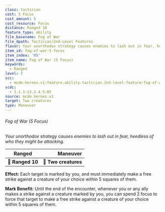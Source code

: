 ```yaml
---
class: tactician
cost: 5 Focus
cost_amount: 5
cost_resource: Focus
distance: Ranged 10
feature_type: ability
file_basename: Fog of War
file_dpath: Tactician/2nd-Level Features
flavor: Your unorthodox strategy causes enemies to lash out in fear, heedless of who they might be attacking.
item_id: fog-of-war-5-focus
item_index: '05'
item_name: Fog of War (5 Focus)
keywords:
  - Ranged
level: 2
scc:
  - mcdm.heroes.v1:feature.ability.tactician.2nd-level-feature:fog-of-war-5-focus
scdc:
  - 1.1.1:13.2.4.5:05
source: mcdm.heroes.v1
target: Two creatures
type: Maneuver
---
```


###### Fog of War (5 Focus)

*Your unorthodox strategy causes enemies to lash out in fear, heedless of who they might be attacking.*

| **Ranged**       |         **Maneuver** |
| ---------------- | -------------------: |
| **📏 Ranged 10** | **🎯 Two creatures** |

**Effect:** Each target is marked by you, and must immediately make a free strike against a creature of your choice within 5 squares of them.

**Mark Benefit:** Until the end of the encounter, whenever you or any ally makes a strike against a creature marked by you, you can spend 2 focus to force that target to make a free strike against a creature of your choice within 5 squares of them.
